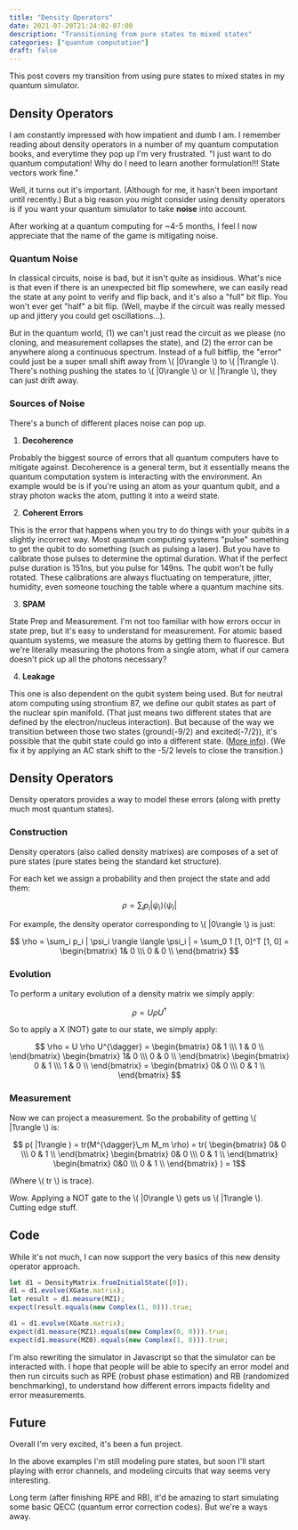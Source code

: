 ```yaml
---
title: "Density Operators"
date: 2021-07-20T21:24:02-07:00
description: "Transitioning from pure states to mixed states"
categories: ["quantum computation"]
draft: false
---
```


This post covers my transition from using pure states to mixed states in my quantum simulator.

<!--more-->

## Density Operators

I am constantly impressed with how impatient and dumb I am. I remember reading about density operators in a number of my quantum computation books, and everytime they pop up I'm very frustrated. "I just want to do quantum computation! Why do I need to learn another formulation!!! State vectors work fine."

Well, it turns out it's important. (Although for me, it hasn't been important until recently.) But a big reason you might consider using density operators is if you want your quantum simulator to take **noise** into account.

After working at a quantum computing for ~4-5 months, I feel I now appreciate that the name of the game is mitigating noise.

### Quantum Noise

In classical circuits, noise is bad, but it isn't quite as insidious. What's nice is that even if there is an unexpected bit flip somewhere, we can easily read the state at any point to verify and flip back, and it's also a "full" bit flip. You won't ever get "half" a bit flip. (Well, maybe if the circuit was really messed up and jittery you could get oscillations...).

But in the quantum world, (1) we can't just read the circuit as we please (no cloning, and measurement collapses the state), and (2) the error can be anywhere along a continuous spectrum. Instead of a full bitflip, the "error" could just be a super small shift away from \\( |0\rangle \\) to \\( |1\rangle \\). There's nothing pushing the states to \\( |0\rangle \\) or \\( |1\rangle \\), they can just drift away.

### Sources of Noise

There's a bunch of different places noise can pop up.

1. **Decoherence**

Probably the biggest source of errors that all quantum computers have to mitigate against. Decoherence is a general term, but it essentially means the quantum computation system is interacting with the environment. An example would be is if you're using an atom as your quantum qubit, and a stray photon wacks the atom, putting it into a weird state.

2. **Coherent Errors**

This is the error that happens when you try to do things with your qubits in a slightly incorrect way. Most quantum computing systems "pulse" something to get the qubit to do something (such as pulsing a laser). But you have to calibrate those pulses to determine the optimal duration. What if the perfect pulse duration is 151ns, but you pulse for 149ns. The qubit won't be fully rotated. These calibrations are always fluctuating on temperature, jitter, humidity, even someone touching the table where a quantum machine sits.

3. **SPAM**

State Prep and Measurement. I'm not too familiar with how errors occur in state prep, but it's easy to understand for measurement. For atomic based quantum systems, we measure the atoms by getting them to fluoresce. But we're literally measuring the photons from a single atom, what if our camera doesn't pick up all the photons necessary?

4. **Leakage**

This one is also dependent on the qubit system being used. But for neutral atom computing using strontium 87, we define our qubit states as part of the nuclear spin manifold. (That just means two different states that are defined by the electron/nucleus interaction). But because of the way we transition between those two states (ground(-9/2) and excited(-7/2)), it's possible that the qubit state could go into a different state. ([More info](https://youtu.be/eLYfnJtgtzk?t=947)). (We fix it by applying an AC stark shift to the -5/2 levels to close the transition.)

## Density Operators

Density operators provides a way to model these errors (along with pretty much most quantum states).

### Construction

Density operators (also called density matrixes) are composes of a set of pure states (pure states being the standard ket structure).

For each ket we assign a probability and then project the state and add them:

$$ \rho = \sum_i p_i | \psi_i \rangle \langle \psi_i | $$

For example, the density operator corresponding to \\( |0\rangle \\) is just:

$$ \rho = \sum_i p_i | \psi_i \rangle \langle \psi_i | = \sum_0 1 [1, 0]^T [1, 0] = \begin{bmatrix} 1& 0 \\\ 0 & 0 \\ \end{bmatrix} $$

### Evolution

To perform a unitary evolution of a density matrix we simply apply:

$$ \rho = U \rho U^{\dagger} $$

So to apply a X (NOT) gate to our state, we simply apply:

$$ \rho = U \rho U^{\dagger} = \begin{bmatrix} 0& 1 \\\ 1 & 0 \\ \end{bmatrix} \begin{bmatrix} 1& 0 \\\ 0 & 0 \\ \end{bmatrix} \begin{bmatrix} 0 & 1 \\\ 1 & 0 \\ \end{bmatrix} = \begin{bmatrix} 0& 0 \\\ 0 & 1 \\ \end{bmatrix} $$

### Measurement

Now we can project a measurement. So the probability of getting \\( |1\rangle \\) is:

$$ p( |1\rangle ) = tr(M^{\dagger}\_m M_m \rho) = tr( \begin{bmatrix} 0& 0 \\\ 0 & 1 \\ \end{bmatrix} \begin{bmatrix} 0& 0 \\\ 0 & 1 \\ \end{bmatrix} \begin{bmatrix} 0&0 \\\ 0 & 1 \\ \end{bmatrix} ) = 1$$

(Where \\( tr \\) is trace).

Wow. Applying a NOT gate to the \\( |0\rangle \\) gets us \\( |1\rangle \\). Cutting edge stuff.

## Code

While it's not much, I can now support the very basics of this new density operator approach.

```javascript
let d1 = DensityMatrix.fromInitialState([0]);
d1 = d1.evolve(XGate.matrix);
let result = d1.measure(MZ1);
expect(result.equals(new Complex(1, 0))).true;

d1 = d1.evolve(XGate.matrix);
expect(d1.measure(MZ1).equals(new Complex(0, 0))).true;
expect(d1.measure(MZ0).equals(new Complex(1, 0))).true;
```

I'm also rewriting the simulator in Javascript so that the simulator can be interacted with. I hope that people will be able to specify an error model and then run circuits such as RPE (robust phase estimation) and RB (randomized benchmarking), to understand how different errors impacts fidelity and error measurements.

## Future

Overall I'm very excited, it's been a fun project.

In the above examples I'm still modeling pure states, but soon I'll start playing with error channels, and modeling circuits that way seems very interesting.

Long term (after finishing RPE and RB), it'd be amazing to start simulating some basic QECC (quantum error correction codes). But we're a ways away.
